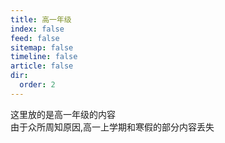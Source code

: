 ```yaml
---
title: 高一年级
index: false
feed: false
sitemap: false
timeline: false
article: false
dir:
  order: 2
---
```


这里放的是高一年级的内容  
由于众所周知原因,高一上学期和寒假的部分内容丢失  
